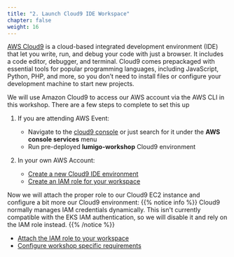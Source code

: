 ```yaml
---
title: "2. Launch Cloud9 IDE Workspace"
chapter: false
weight: 16
---
```


[AWS Cloud9](https://aws.amazon.com/cloud9/) is a cloud-based integrated development environment (IDE) that let you write, run, and debug your code with just a browser. It includes a code editor, debugger, and terminal. Cloud9 comes prepackaged with essential tools for popular programming languages, including JavaScript, Python, PHP, and more, so you don’t need to install files or configure your development machine to start new projects.

We will use Amazon Cloud9 to access our AWS account via the AWS CLI in this workshop. There are a few steps to complete to set this up

1. If you are attending AWS Event:
    - Navigate to the [cloud9 console](https://console.aws.amazon.com/cloud9/home) or just search for it under the **AWS console services** menu
    - Run pre-deployed **lumigo-workshop** Cloud9 environment 
  
2. In your own AWS Account:
    - [Create a new Cloud9 IDE environment](15_workspace_setup/20_cloud9.html)
    - [Create an IAM role for your workspace](15_workspace_setup/21_iamrole.html)

Now we will attach the proper role to our Cloud9 EC2 instance and configure a bit more our Cloud9 environment:
{{% notice info %}}
Cloud9 normally manages IAM credentials dynamically. This isn't currently compatible with
the EKS IAM authentication, so we will disable it and rely on the IAM role instead.
{{% /notice %}}

- [Attach the IAM role to your workspace](15_workspace_setup/22_workspaceiam.html)
- [Configure workshop specific requirements](15_workspace_setup/23_cloud.html)
